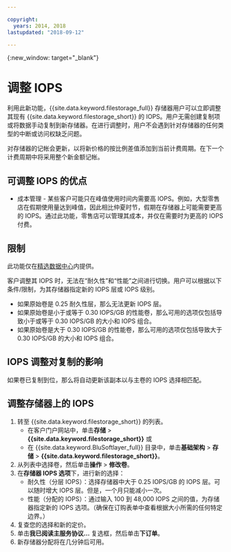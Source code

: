 ```yaml
---

copyright:
  years: 2014, 2018
lastupdated: "2018-09-12"

---
```

{:new_window: target="_blank"}

# 调整 IOPS

利用此新功能，{{site.data.keyword.filestorage_full}} 存储器用户可以立即调整其现有 {{site.data.keyword.filestorage_short}} 的 IOPS。用户无需创建复制项或将数据手动复制到新存储器。在进行调整时，用户不会遇到针对存储器的任何类型的中断或访问权缺乏问题。

对存储器的记帐会更新，以将新价格的按比例差值添加到当前计费周期。在下一个计费周期中将采用整个新金额记帐。


## 可调整 IOPS 的优点

- 成本管理 - 某些客户可能只在峰值使用时间内需要高 IOPS。例如，大型零售店在假期使用量达到峰值，因此相比仲夏时节，假期在存储器上可能需要更高的 IOPS。通过此功能，零售店可以管理其成本，并仅在需要时为更高的 IOPS 付费。

## 限制

此功能仅在[精选数据中心](new-ibm-block-and-file-storage-location-and-features.html)内提供。

客户调整其 IOPS 时，无法在“耐久性”和“性能”之间进行切换。用户可以根据以下条件/限制，为其存储器指定新的 IOPS 层或 IOPS 级别。

- 如果原始卷是 0.25 耐久性层，那么无法更新 IOPS 层。
- 如果原始卷是小于或等于 0.30 IOPS/GB 的性能卷，那么可用的选项仅包括导致小于或等于 0.30 IOPS/GB 的大小和 IOPS 组合。
- 如果原始卷是大于 0.30 IOPS/GB 的性能卷，那么可用的选项仅包括导致大于 0.30 IOPS/GB 的大小和 IOPS 组合。

## IOPS 调整对复制的影响

如果卷已复制到位，那么将自动更新该副本以与主卷的 IOPS 选择相匹配。

## 调整存储器上的 IOPS

1. 转至 {{site.data.keyword.filestorage_short}} 的列表。
    - 在客户门户网站中，单击**存储** > **{{site.data.keyword.filestorage_short}}** 或
    - 在 {{site.data.keyword.BluSoftlayer_full}} 目录中，单击**基础架构** > **存储** > **{{site.data.keyword.filestorage_short}}**。
2. 从列表中选择卷，然后单击**操作** > **修改卷**。
3. 在**存储器 IOPS 选项**下，进行新的选择：
    - 耐久性（分层 IOPS）：选择存储器中大于 0.25 IOPS/GB 的 IOPS 层。可以随时增大 IOPS 层。但是，一个月只能减小一次。
    - 性能（分配的 IOPS）：通过输入 100 到 48,000 IOPS 之间的值，为存储器指定新的 IOPS 选项。（确保在订购表单中查看根据大小所需的任何特定边界。）
4. 复查您的选择和新的定价。
5. 单击**我已阅读主服务协议...** 复选框，然后单击**下订单**。
6. 新存储器分配将在几分钟后可用。
